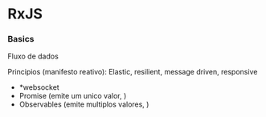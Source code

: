 # RxJS

### Basics
Fluxo de dados 

Principios (manifesto reativo): Elastic, resilient, message driven, responsive
- *websocket
- Promise (emite um unico valor, )
- Observables (emite multiplos valores, )

